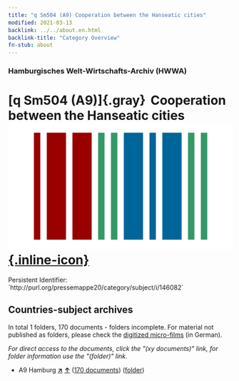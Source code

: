 ```yaml
---
title: "q Sm504 (A9) Cooperation between the Hanseatic cities"
modified: 2021-03-13
backlink: ../../about.en.html
backlink-title: "Category Overview"
fn-stub: about
---
```


### Hamburgisches Welt-Wirtschafts-Archiv (HWWA)

# [q Sm504 (A9)]{.gray}&#8201; Cooperation between the Hanseatic cities &#160; [![Wikidata](/images/Wikidata-logo.svg "Wikidata"){.inline-icon}](http://www.wikidata.org/entity/Q104711445)

<div class="hint">Persistent Identifier: `http://purl.org/pressemappe20/category/subject/i/146082`</div>







## Countries-subject archives





In total 1 folders, 170 documents - folders incomplete.
For material not published as folders, please check the [digitized micro-films](/film/h1_sh.de.html) (in German).

_For direct access to the documents, click the "(xy documents)" link, for folder information use the "(folder)" link._


- A9 Hamburg [**&nearr;**](../../../geo/i/140905/about.en.html "Hamburg (all folders)") [**&uarr;**](../../../geo/about.en.html#A9 "Country category system") (<a href="https://pm20.zbw.eu/iiifview/folder/sh/140905,146082" title="about: Hamburg : Cooperation between the Hanseatic cities" target="_blank">170 documents</a>) ([folder](../../../../folder/sh/1409xx/140905/1460xx/146082/about.en.html))








